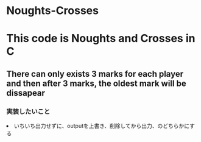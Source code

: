 # Noughts-Crosses
<h1>This code is Noughts and Crosses in C</h1>

<h2>There can only exists 3 marks for each player and then after 3 marks, the oldest mark will be dissapear</h2>

<h3>実装したいこと</h3>

<li>いちいち出力せずに、outputを上書き、削除してから出力、のどちらかにする</li>